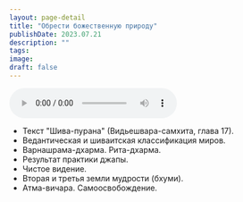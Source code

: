 ```yaml
---
layout: page-detail
title: "Обрести божественную природу"
publishDate: 2023.07.21
description: ""
tags:
image:
draft: false
---
```


<audio title="2023.07.21 - Обрести божественную природу.mp3" src="https://filer-api.advayta.org/v1.0/public/files/74136" controls=""></audio>

* Текст "Шива-пурана" (Видьешвара-самхита, глава 17).
* Ведантическая и шиваитская классификация миров.
* Варнашрама-дхарма. Рита-дхарма.
* Результат практики джапы.
* Чистое видение.
* Вторая и третья земли мудрости (бхуми).
* Атма-вичара. Самоосвобождение.

  
